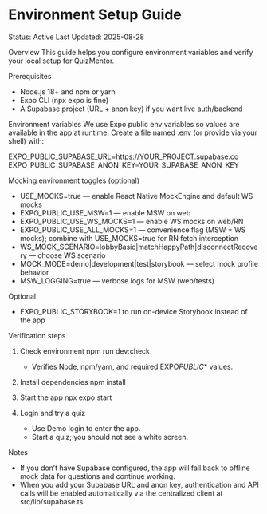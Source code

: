 # Environment Setup Guide

Status: Active
Last Updated: 2025-08-28

Overview
This guide helps you configure environment variables and verify your local setup for QuizMentor.

Prerequisites

- Node.js 18+ and npm or yarn
- Expo CLI (npx expo is fine)
- A Supabase project (URL + anon key) if you want live auth/backend

Environment variables
We use Expo public env variables so values are available in the app at runtime. Create a file named .env (or provide via your shell) with:

EXPO_PUBLIC_SUPABASE_URL=https://YOUR_PROJECT.supabase.co
EXPO_PUBLIC_SUPABASE_ANON_KEY=YOUR_SUPABASE_ANON_KEY

Mocking environment toggles (optional)

- USE_MOCKS=true — enable React Native MockEngine and default WS mocks
- EXPO_PUBLIC_USE_MSW=1 — enable MSW on web
- EXPO_PUBLIC_USE_WS_MOCKS=1 — enable WS mocks on web/RN
- EXPO_PUBLIC_USE_ALL_MOCKS=1 — convenience flag (MSW + WS mocks); combine with USE_MOCKS=true for RN fetch interception
- WS_MOCK_SCENARIO=lobbyBasic|matchHappyPath|disconnectRecovery — choose WS scenario
- MOCK_MODE=demo|development|test|storybook — select mock profile behavior
- MSW_LOGGING=true — verbose logs for MSW (web/tests)

Optional

- EXPO_PUBLIC_STORYBOOK=1 to run on-device Storybook instead of the app

Verification steps

1. Check environment
   npm run dev:check
   - Verifies Node, npm/yarn, and required EXPO*PUBLIC*\* values.

2. Install dependencies
   npm install

3. Start the app
   npx expo start

4. Login and try a quiz
   - Use Demo login to enter the app.
   - Start a quiz; you should not see a white screen.

Notes

- If you don’t have Supabase configured, the app will fall back to offline mock data for questions and continue working.
- When you add your Supabase URL and anon key, authentication and API calls will be enabled automatically via the centralized client at src/lib/supabase.ts.
